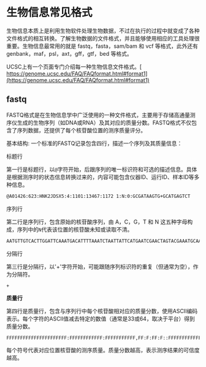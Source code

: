 # 生物信息常见格式

生物信息本质上是利用生物软件处理生物数据，不过在执行的过程中就变成了各种文件格式的相互转换。了解生物数据的文件格式，并且能够使用相应的工具处理很重要。生物信息最常用的就是 fastq，fasta，sam/bam 和 vcf 等格式，此外还有 genbank，maf，psl，axt，gff，gtf，bed 等格式。

UCSC上有一个页面专门介绍每一种生物信息文件格式。[	https://genome.ucsc.edu/FAQ/FAQformat.html#format1](https://genome.ucsc.edu/FAQ/FAQformat.html#format1)

## fastq 

FASTQ格式是在生物信息学中广泛使用的一种文件格式，主要用于存储高通量测序仪生成的生物序列（如DNA或RNA）及其对应的质量分数。FASTQ格式不仅包含了序列数据，还提供了每个核苷酸位置的测序质量评分。

基本结构: 一个标准的FASTQ记录包含四行，描述一个序列及其质量信息：

标题行

第一行是标题行，以`@`字符开始，后跟序列的唯一标识符和可选的描述信息。具体是根据测序时的状态信息转换过来的，内容可能包含仪器ID、运行ID、样本ID等多种信息。

```txt
@A01426:623:HNK2JDSX5:4:1101:13467:1172 1:N:0:GCGATAAGTG+GCATGAGTCT
```

序列行

第二行是序列行，包含原始的核苷酸序列，由 A，C，G，T 和 N 这五种字母构成，序列中的`N`代表该位置的核苷酸未知或读取不清。

```txt
AATGTTGTCACTTGGATTCAAATGACATTTTAAATCTAATTATTCATGAATCGAACTAGTACGAAATGCAATGAGCATCTTGTCTAGTTCGATTTTTTAATGTCTAAAAATGTCGTATATGTAATCAGAGTAGAAAGTGTTGAGGCGTTT
```

分隔行

第三行是分隔行，以'+'字符开始，可能跟随序列标识符的重复（但通常为空），作为分隔符。

```
+
```

**质量行**

第四行是质量行，包含与序列行中每个核苷酸相对应的质量分数，使用ASCII编码表示。每个字符的ASCII值减去特定的数值（通常是33或64，取决于平台）得到质量分数。

```txt
FFFFFFFFFFFFFFFFFFFFFF:FFFFFFFFFFFF:FFFFFFFFFFF,FF:F:FF:F::FFFFFFFFFFFFFFFFFFFFFFFFFFFFFFFFFF,FFFFFFFFFFFFFFFFF:FFFF:FFF:F:FFFFFFFFF:FFFFFF,:FFFFF:FF,
```

每个符号代表对应位置核苷酸的测序质量。质量分数越高，表示测序结果的可信度越高。